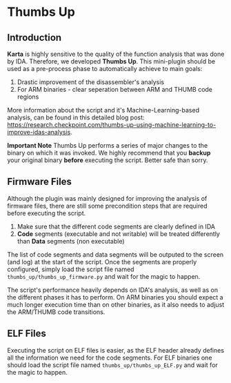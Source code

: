 Thumbs Up
=========
Introduction
------------
**Karta** is highly sensitive to the quality of the function analysis that was done by IDA. Therefore, we developed **Thumbs  Up**. This mini-plugin should be used as a pre-process phase to automatically achieve to main goals:
1. Drastic improvement of the disassembler's analysis
2. For ARM binaries - clear seperation between ARM and THUMB code regions

More information about the script and it's Machine-Learning-based analysis, can be found in this detailed blog post: https://research.checkpoint.com/thumbs-up-using-machine-learning-to-improve-idas-analysis.

**Important Note**
Thumbs Up performs a series of major changes to the binary on which it was invoked. We highly recommend that you **backup** your original binary **before** executing the script. Better safe than sorry.

Firmware Files
--------------
Although the plugin was mainly designed for improving the analysis of firmware files, there are still some precondition steps that are required before executing the script.
1. Make sure that the different code segments are clearly defined in IDA
2. **Code** segments (executable and not writable) will be treated differently than **Data** segments (non executable)

The list of code segments and data segments will be outputed to the screen (and log) at the start of the script.
Once the segments are properly configured, simply load the script file named ```thumbs_up/thumbs_up_firmware.py``` and wait for the magic to happen.

The script's performance heavily depends on IDA's analysis, as well as on the different phases it has to perform. On ARM binaries you should expect a much longer execution time than on other binaries, as it also needs to adjust the ARM/THUMB code transitions.

ELF Files
---------
Executing the script on ELF files is easier, as the ELF header already defines all the information we need for the code segments. For ELF binaries one should load the script file named ```thumbs_up/thumbs_up_ELF.py``` and wait for the magic to happen.